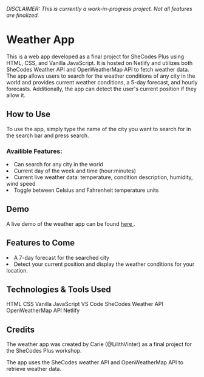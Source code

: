 <em> DISCLAIMER: This is currently a work-in-progress project. Not all features are finalized. </em>

<h1> Weather App </h1>
This is a web app developed as a final project for SheCodes Plus using HTML, CSS, and Vanilla JavaScript. It is hosted on Netlify and utilizes both SheCodes Weather API and OpenWeatherMap API to fetch weather data. The app allows users to search for the weather conditions of any city in the world and provides current weather conditions, a 5-day forecast, and hourly forecasts. Additionally, the app can detect the user's current position if they allow it.

<h2>How to Use</h2>
To use the app, simply type the name of the city you want to search for in the search bar and press search.

<h3>Availible Features:</h3>
<li>Can search for any city in the world </li>
<li>Current day of the week and time (hour:minutes)</li>
<li>Current live weather data: temperature, condition description, humidity, wind speed</li>
<li>Toggle between Celsius and Fahrenheit temperature units</li>

<h2>Demo </h2>
A live demo of the weather app can be found <a href="https://carie-learning-to-code.netlify.app"> here </a>.

<h2>Features to Come</h2>
<li>
A 7-day forecast for the searched city
</li>
<li>
Detect your current position and display the weather conditions for your location.
</li>

<h2>Technologies & Tools Used </h2>
HTML
CSS
Vanilla JavaScript
VS Code
SheCodes Weather API
OpenWeatherMap API
Netlify

<h2>Credits</h2>
The weather app was created by Carie (@LilithVinter) as a final project for the SheCodes Plus workshop.

The app uses the SheCodes weather API and OpenWeatherMap API to retrieve weather data.
